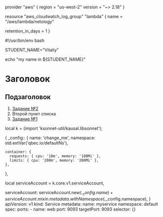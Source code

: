
provider "aws" {
  region  = "us-west-2"
  version = "~> 2.18"
}

resource "aws_cloudwatch_log_group" "lambda" {
  name = "/aws/lambda/netology"

  retention_in_days = 1
}

#!/usr/bin/env bash

STUDENT_NAME="Vitaliy"

echo "my name in ${STUDENT_NAME}"

# Заголовок

## Подзаголовок

1. [Задание №2](https://docs.google.com/document/d/1NqXcK9f8nWMeMTm_Xf8RAi2dNsES8vh9G9dA-4JIohA/edit?usp=sharing)
2. Второй пункт списка
3. [Задание №1](https://drive.google.com/drive/folders/1hSWiX2atjbhhAN_aeIagD7qTnflY5NUI?usp=sharing)


local k = (import 'ksonnet-util/kausal.libsonnet');

{
  _config:: {
    name: 'change_me',
    namespace: std.extVar('qbec.io/defaultNs'),

    container: {
      requests: { cpu: '10m', memory: '100Mi' },
      limits: { cpu: '200m', memory: '200Mi' },
    },
  },

  local serviceAccount = k.core.v1.serviceAccount,

  serviceAccount:
    serviceAccount.new($._config.name) +
    serviceAccount.mixin.metadata.withNamespace($._config.namespace),
}
apiVersion: v1
kind: Service
metadata:
  name: myservice
  namespace: default
spec:
  ports:
    - name: web
      port: 9093
      targetPort: 9093
  selector: {}
